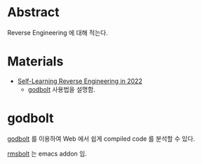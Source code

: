 # Abstract

Reverse Engineering 에 대해 적는다.

# Materials

* [Self-Learning Reverse Engineering in 2022](https://youtu.be/gPsYkV7-yJk)
  * [godbolt](https://godbolt.org/) 사용법을 설명함.

# godbolt

[godbolt](https://godbolt.org/) 를 이용하여 Web 에서 쉽게 compiled code 를 분석할 수 있다.

[rmsbolt](https://gitlab.com/jgkamat/rmsbolt) 는 emacs addon 임.
